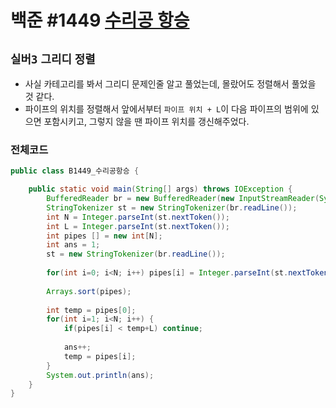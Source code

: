 # 백준 #1449 [수리공 항승](https://www.acmicpc.net/problem/1449)
`실버3` `그리디` `정렬`
---
- 사실 카테고리를 봐서 그리디 문제인줄 알고 풀었는데, 몰랐어도 정렬해서 풀었을 것 같다.
- 파이프의 위치를 정렬해서 앞에서부터 `파이프 위치 + L`이 다음 파이프의 범위에 있으면 포함시키고, 그렇지 않을 땐 파이프 위치를 갱신해주었다.

### 전체코드
```java
public class B1449_수리공항승 {

	public static void main(String[] args) throws IOException {
		BufferedReader br = new BufferedReader(new InputStreamReader(System.in));
		StringTokenizer st = new StringTokenizer(br.readLine());
		int N = Integer.parseInt(st.nextToken());
		int L = Integer.parseInt(st.nextToken());
		int pipes [] = new int[N];
		int ans = 1;
		st = new StringTokenizer(br.readLine());
		
		for(int i=0; i<N; i++) pipes[i] = Integer.parseInt(st.nextToken());
		
		Arrays.sort(pipes);
		
		int temp = pipes[0];
		for(int i=1; i<N; i++) {
			if(pipes[i] < temp+L) continue;
			
			ans++;
			temp = pipes[i];
		}
		System.out.println(ans);
	}
}

```
